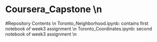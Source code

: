 # Coursera_Capstone \n
#Repository Contents \n
Toronto_Neighborhood.ipynb: contains first notebook of week3 assignment \n
Toronto_Coordinates.ipynb: second notebook of week3 assignment \n

